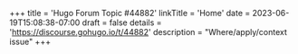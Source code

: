 +++
title = 'Hugo Forum Topic #44882'
linkTitle = 'Home'
date = 2023-06-19T15:08:38-07:00
draft = false
details = 'https://discourse.gohugo.io/t/44882'
description = "Where/apply/context issue"
+++
